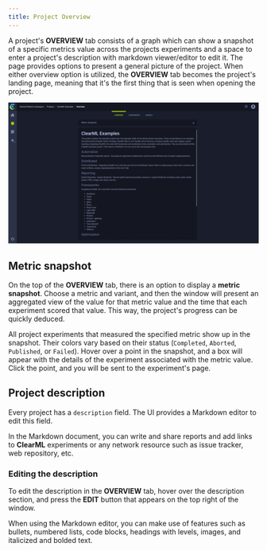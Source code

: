 ```yaml
---
title: Project Overview
---
```


A project's **OVERVIEW** tab consists of a graph which can show a snapshot of a specific metrics value across the projects 
experiments and a space to enter a project's description with markdown viewer/editor to edit it.
The page provides options to present a general picture of the project. When either overview option is utilized, the 
**OVERVIEW** tab becomes the project's landing page, meaning that it's the first thing that is seen when opening the project. 

![Project overview tab gif](../img/gif/webapp_metric_snapshot.gif)

## Metric snapshot

On the top of the **OVERVIEW** tab, there is an option to display a **metric snapshot**. Choose a metric and variant, 
and then the window will present an aggregated view of the value for that metric value and the time that each 
experiment scored that value. This way, the project's progress can be quickly deduced.

All project experiments that measured the specified metric show up in the snapshot. Their colors vary based
on their status (`Completed`, `Aborted`, `Published`, or `Failed`). Hover over a point in the snapshot, and a box will 
appear with the details of the experiment associated with the metric value. Click the point, and you will 
be sent to the experiment's page. 

## Project description

Every project has a `description` field. The UI provides a Markdown editor to edit this field.

In the Markdown document, you can write and share reports and add links to **ClearML** experiments 
or any network resource such as issue tracker, web repository, etc.

### Editing the description

To edit the description in the **OVERVIEW** tab, hover over the description section, and press the  **EDIT** button that
appears on the top right of the window. 

When using the Markdown editor, you can make use of features such as bullets, 
numbered lists, code blocks, headings with levels, images, and italicized and bolded text.   
